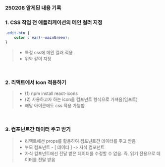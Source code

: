 ### 250208 알게된 내용 기록

### 1. CSS 작업 전 애플리케이션의 메인 컬러 지정

```css
.edit-btn {
    color : var(--mainGreen);
}
```

> - 특정 css에 메인 컬러 적용
> - 위와 같이 지정

<br>

### 2. 리액트에서 Icon 적용하기

> - (1) npm install react-icons
> - (2) 사용하고자 하는 icon을 컴포넌트 형식으로 가져옴(임포트)
> - 해당 아이콘에도 css 적용 가능함

<br>

### 3. 컴포넌트간 데이터 주고 받기

> - 리액트에선 props를 활용하여 컴포넌트간 데이터를 주고 받음
> - 부모 컴포넌트 - [ 데이터 ] -> 자식 컴포넌트
> - 자식 컴포넌트에선 전달 받은 데이터를 수정할 수 없음. 즉, 읽기 전용으로 데이터를 전달 받음 


